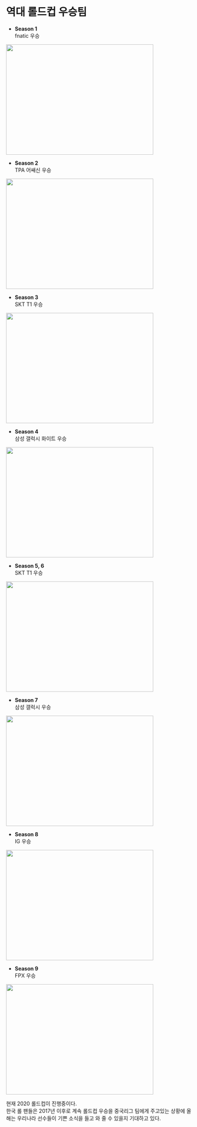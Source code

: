 # 역대 롤드컵 우승팀

+ __Season 1__  
fnatic 우승  
<img src = "https://search.pstatic.net/common/?src=http%3A%2F%2Fblogfiles.naver.net%2F20160613_129%2Feastjade7_1465804265174Mhj7J_JPEG%2Fvmskxlrehdhqjdnjcldp.jpg&type=sc960_832" width="400px" height="300px">


+ __Season 2__  
TPA 어쌔신 우승  
<img src = "https://search.pstatic.net/common/?src=http%3A%2F%2Fimgnews.naver.net%2Fimage%2F236%2F2012%2F10%2F11%2F1349934322_1_59_20121011155115.jpg&type=sc960_832" width="400px" height="300px">

+ __Season 3__  
SKT T1 우승  
<img src = "https://search.pstatic.net/common/?src=http%3A%2F%2Fblogfiles.naver.net%2F20151005_271%2Fharry2002124_14440542849946O1nF_PNG%2F1.png&type=sc960_832" width="400px" height="300px">

+ __Season 4__  
삼성 갤럭시 화이트 우승  
<img src = "https://search.pstatic.net/common/?src=http%3A%2F%2Fimgnews.naver.net%2Fimage%2F015%2F2013%2F09%2F08%2F201309088320v_CA.7827454.1_59_20130908191002.jpg&type=sc960_832" width="400px" height="300px">

+ __Season 5, 6__  
SKT T1 우승  
<img src = "https://search.pstatic.net/common/?src=http%3A%2F%2Fblogfiles.naver.net%2F20151005_271%2Fharry2002124_14440542849946O1nF_PNG%2F1.png&type=sc960_832" width="400px" height="300px">

+ __Season 7__  
삼성 갤럭시 우승  
<img src = "https://search.pstatic.net/common/?src=http%3A%2F%2Fimgnews.naver.net%2Fimage%2F015%2F2013%2F09%2F08%2F201309088320v_CA.7827454.1_59_20130908191002.jpg&type=sc960_832" width="400px" height="300px">

+ __Season 8__  
IG 우승  
<img src = "https://search.pstatic.net/common/?src=http%3A%2F%2Fblogfiles.naver.net%2FMjAyMDA0MDlfODAg%2FMDAxNTg2MzY5NjAyODQ5.2F_WwxDECEGXkgruYo0SnYTR1K7qXlZ9LYL_mVs9Yf8g.y2bydJ0GF3ICJldtf2XKsy48I9gbX6b0XexCToYO_gEg.PNG.eieh8pc5m%2F23.png&type=sc960_832" width="400px" height="300px">

+ __Season 9__  
FPX 우승  
<img src = "https://search.pstatic.net/common/?src=http%3A%2F%2Fpost.phinf.naver.net%2FMjAyMDA0MjdfMzYg%2FMDAxNTg3OTc3NDE4NDA3.NDeTGiD5j6oBY0W7J6_Ij3ZvLpMSZXJIaUsQ67PGXVsg.Y-TRuRB0oM4-hThLP-wE-lxX_C654kPgXSUZt5hnlCAg.JPEG%2FIN5mgGm-UP91l0RuRMPdMllZgBCE.jpg&type=b400" width="400px" height="300px">


현재 2020 롤드컵이 진행중이다.   
한국 롤 팬들은 2017년 이후로 계속 롤드컵 우승을 중국리그 팀에게 주고있는 상황에 올해는 우리나라 선수들이 기쁜 소식을 들고 와 줄 수 있을지 기대하고 있다.



